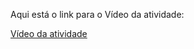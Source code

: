 Aqui está o link para o Vídeo da atividade:

[Vídeo da atividade](https://drive.google.com/file/d/16XvAhQ_eoVoZ1LFe3LiQSKKkcwtzbBZ9/view?usp=drive_link)
